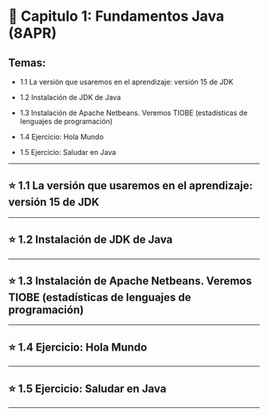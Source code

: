 # :book: Capitulo 1: Fundamentos Java (8APR)

## Temas:

- 1.1 La versión que usaremos en el aprendizaje: versión 15 de JDK

- 1.2 Instalación de JDK de Java

- 1.3 Instalación de Apache Netbeans. Veremos TIOBE (estadísticas de lenguajes de programación)

- 1.4 Ejercicio: Hola Mundo

- 1.5 Ejercicio: Saludar en Java

---


## :star:  1.1 La versión que usaremos en el aprendizaje: versión 15 de JDK

---

## :star: 1.2 Instalación de JDK de Java

---

## :star: 1.3 Instalación de Apache Netbeans. Veremos TIOBE (estadísticas de lenguajes de programación)

---

## :star: 1.4 Ejercicio: Hola Mundo

---

## :star: 1.5 Ejercicio: Saludar en Java

---